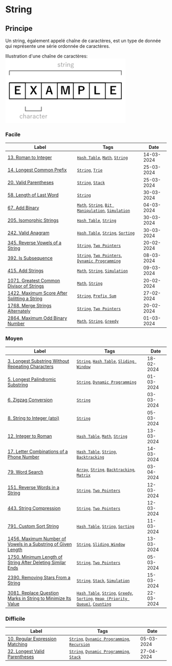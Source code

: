 # String

## Principe

Un string, également appelé chaîne de caractères, est un type de donnée qui représente une série ordonnée de caractères.

Illustration d'une chaîne de caractères:  
<img src="../imgs/skills/string-1.png"/>

### Facile

| Label                                                                                                                 | Tags                                                                                                                       | Date       |
| --------------------------------------------------------------------------------------------------------------------- | -------------------------------------------------------------------------------------------------------------------------- | ---------- |
| [13. Roman to Integer](../Probleme/0013.%20Roman%20to%20Integer/)                                                     | [`Hash Table`](./hash_table.md), [`Math`](./math.md), [`String`](./string.md)                                              | 14-03-2024 |
| [14. Longest Common Prefix](../Probleme/0014.%20Longest%20Common%20Prefix/)                                           | [`String`](./string.md), [`Trie`](./trie.md)                                                                               | 25-03-2024 |
| [20. Valid Parentheses](../Probleme/0020.%20Valid%20Parentheses/)                                                     | [`String`](./string.md), [`Stack`](./stack.md)                                                                             | 25-03-2024 |
| [58. Length of Last Word](../Probleme/0058.%20Length%20of%20Last%20Word/)                                             | [`String`](./string.md)                                                                                                    | 30-03-2024 |
| [67. Add Binary](../Probleme/0067.%20Add%20Binary/)                                                                   | [`Math`](./math.md), [`String`](./string.md), [`Bit Manipulation`](./bit_manipulation.md), [`Simulation`](./simulation.md) | 04-03-2024 |
| [205. Isomorphic Strings](../Probleme/0205.%20Isomorphic%20Strings/)                                                  | [`Hash Table`](./hash_table.md), [`String`](./string.md)                                                                   | 30-03-2024 |
| [242. Valid Anagram](../Probleme/0242.%20Valid%20Anagram/)                                                            | [`Hash Table`](./hash_table.md), [`String`](./string.md), [`Sorting`](./sorting.md)                                        | 30-03-2024 |
| [345. Reverse Vowels of a String](../Probleme/0345.%20Reverse%20Vowels%20of%20a%20String/)                            | [`String`](./string.md), [`Two Pointers`](./two_pointers.md)                                                               | 20-02-2024 |
| [392. Is Subsequence](../Probleme/0392.%20Is%20Subsequence/)                                                          | [`String`](./string.md), [`Two Pointers`](./two_pointers.md), [`Dynamic Programming`](./dp.md)                             | 08-03-2024 |
| [415. Add Strings](../Probleme/0415.%20Add%20Strings/)                                                                | [`Math`](./math.md), [`String`](./string.md), [`Simulation`](./simulation.md)                                              | 09-03-2024 |
| [1071. Greatest Common Divisor of Strings](../Probleme/1071.%20Greatest%20Common%20Divisor%20of%20Strings/)           | [`Math`](./math.md), [`String`](./string.md)                                                                               | 20-02-2024 |
| [1422. Maximum Score After Splitting a String](../Probleme/1422.%20Maximum%20Score%20After%20Splitting%20a%20String/) | [`String`](./string.md), [`Prefix Sum`](./prefix_sum.md)                                                                   | 27-02-2024 |
| [1768. Merge Strings Alternately](../Probleme/1768.%20Merge%20Strings%20Alternately/)                                 | [`String`](./string.md), [`Two Pointers`](./two_pointers.md)                                                               | 20-02-2024 |
| [2864. Maximum Odd Binary Number](../Probleme/2864.%20Maximum%20Odd%20Binary%20Number/)                               | [`Math`](./math.md), [`String`](./string.md), [`Greedy`](./greedy.md)                                                      | 01-03-2024 |

### Moyen

| Label                                                                                                                                                           | Tags                                                                                                                                                                                      | Date       |
| --------------------------------------------------------------------------------------------------------------------------------------------------------------- | ----------------------------------------------------------------------------------------------------------------------------------------------------------------------------------------- | ---------- |
| [3. Longest Substring Without Repeating Characters](../Probleme/0003.%20Longest%20Substring%20Without%20Repeating%20Characters/)                                | [`String`](./string.md), [`Hash Table`](./hash_table.md), [`Sliding Window`](./sliding_window.md)                                                                                         | 18-02-2024 |
| [5. Longest Palindromic Substring](../Probleme/0005.%20Longest%20Palindromic%20Substring/)                                                                      | [`String`](./string.md), [`Dynamic Programming`](./dp.md)                                                                                                                                 | 01-03-2024 |
| [6. Zigzag Conversion](../Probleme/0006.%20Zigzag%20Conversion/)                                                                                                | [`String`](./string.md)                                                                                                                                                                   | 03-03-2024 |
| [8. String to Integer (atoi)](<../Probleme/0008.%20String%20to%20Integer%20(atoi)/>)                                                                            | [`String`](./string.md)                                                                                                                                                                   | 05-03-2024 |
| [12. Integer to Roman](../Probleme/0012.%20Integer%20to%20Roman/)                                                                                               | [`Hash Table`](./hash_table.md), [`Math`](./math.md), [`String`](./string.md)                                                                                                             | 13-03-2024 |
| [17. Letter Combinations of a Phone Number](../Probleme/0017.%20Letter%20Combinations%20of%20a%20Phone%20Number/)                                               | [`Hash Table`](./hash_table.md), [`String`](./string.md), [`Backtracking`](./backtracking.md)                                                                                             | 14-03-2024 |
| [79. Word Search](../Probleme/0079.%20Word%20Search/)                                                                                                           | [`Array`](./array.md), [`String`](./string.md), [`Backtracking`](./backtracking.md), [`Matrix`](./matrix.md)                                                                              | 03-04-2024 |
| [151. Reverse Words in a String](../Probleme/0151.%20Reverse%20Words%20in%20a%20String/)                                                                        | [`String`](./string.md), [`Two Pointers`](./two_pointers.md)                                                                                                                              | 12-03-2024 |
| [443. String Compression](../Probleme/0443.%20String%20Compression/)                                                                                            | [`String`](./string.md), [`Two Pointers`](./two_pointers.md)                                                                                                                              | 12-03-2024 |
| [791. Custom Sort String](../Probleme/0791.%20Custom%20Sort%20String/)                                                                                          | [`Hash Table`](./hash_table.md), [`String`](./string.md), [`Sorting`](./sorting.md)                                                                                                       | 11-03-2024 |
| [1456. Maximum Number of Vowels in a Substring of Given Length](../Probleme/1456.%20Maximum%20Number%20of%20Vowels%20in%20a%20Substring%20of%20Given%20Length/) | [`String`](./string.md), [`Sliding Window`](./sliding_window.md)                                                                                                                          | 13-03-2024 |
| [1750. Minimum Length of String After Deleting Similar Ends](../Probleme/1750.%20Minimum%20Length%20of%20String%20After%20Deleting%20Similar%20Ends/)           | [`String`](./string.md), [`Two Pointers`](./two_pointers.md)                                                                                                                              | 05-03-2024 |
| [2390. Removing Stars From a String](../Probleme/2390.%20Removing%20Stars%20From%20a%20String/)                                                                 | [`String`](./string.md), [`Stack`](./stack.md), [`Simulation`](./simulation.md)                                                                                                           | 15-03-2024 |
| [3081. Replace Question Marks in String to Minimize Its Value](../Probleme/3081.%20Replace%20Question%20Marks%20in%20String%20to%20Minimize%20Its%20Value/)     | [`Hash Table`](./hash_table.md), [`String`](./string.md), [`Greedy`](./greedy.md), [`Sorting`](./sorting.md), [`Heap (Priority Queue)`](./priority_queue.md), [`Counting`](./counting.md) | 22-03-2024 |

### Difficile

| Label                                                                                   | Tags                                                                                     | Date       |
| --------------------------------------------------------------------------------------- | ---------------------------------------------------------------------------------------- | ---------- |
| [10. Regular Expression Matching](../Probleme/0010.%20Regular%20Expression%20Matching/) | [`String`](./string.md), [`Dynamic Programming`](./dp.md), [`Recursion`](./recursion.md) | 05-03-2024 |
| [32. Longest Valid Parentheses](../Probleme/0032.%20Longest%20Valid%20Parentheses/)     | [`String`](./string.md), [`Dynamic Programming`](./dp.md), [`Stack`](./stack.md)         | 27-04-2024 |
